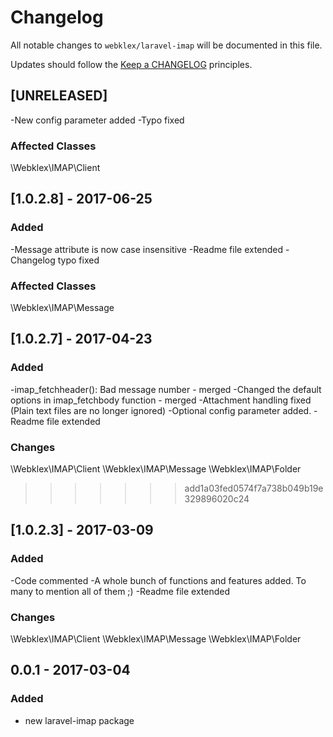 # Changelog

All notable changes to `webklex/laravel-imap` will be documented in this file.

Updates should follow the [Keep a CHANGELOG](http://keepachangelog.com/) principles.

## [UNRELEASED]
-New config parameter added
-Typo fixed

### Affected Classes
\Webklex\IMAP\Client

## [1.0.2.8] - 2017-06-25
### Added
-Message attribute is now case insensitive
-Readme file extended
-Changelog typo fixed

### Affected Classes
\Webklex\IMAP\Message


## [1.0.2.7] - 2017-04-23
### Added
-imap_fetchheader(): Bad message number - merged
-Changed the default options in imap_fetchbody function - merged
-Attachment handling fixed (Plain text files are no longer ignored)
-Optional config parameter added.
-Readme file extended

### Changes 
\Webklex\IMAP\Client
\Webklex\IMAP\Message
\Webklex\IMAP\Folder

>>>>>>> add1a03fed0574f7a738b049b19e329896020c24

## [1.0.2.3] - 2017-03-09
### Added
-Code commented
-A whole bunch of functions and features added. To many to mention all of them ;)
-Readme file extended

### Changes 
\Webklex\IMAP\Client
\Webklex\IMAP\Message
\Webklex\IMAP\Folder

## 0.0.1 - 2017-03-04
### Added
- new laravel-imap package
